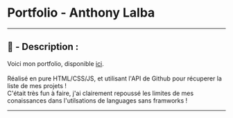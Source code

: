 # Portfolio - Anthony Lalba

-----

## 📄 - Description :

<p>
	Voici mon portfolio, disponible <a href="anthonylalba.com">ici</a>.
	<br><br>
	Réalisé en pure HTML/CSS/JS, et utilisant l'API de Github pour récuperer la liste de mes projets !<br>
C'était très fun à faire, j'ai clairement repoussé les limites de mes conaissances dans l'utilsations de languages sans framworks !
</p>

-----
